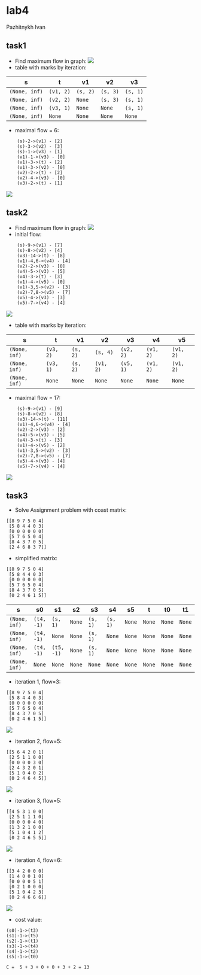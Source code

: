 # lab4
Pazhitnykh Ivan

## task1
* Find maximum flow in graph:
![](http://res.cloudinary.com/dzsjwgjii/image/upload/v1491579189/ds-lab4-task1.png)
* table with marks by iteration:

s | t  | v1  | v2  | v3 
--- | --- | --- | --- | --- | 
`(None, inf)` | `(v1, 2)` | `(s, 2)` | `(s, 3)` | `(s, 1)` | 
`(None, inf)` | `(v2, 2)` | `None` | `(s, 3)` | `(s, 1)` | 
`(None, inf)` | `(v3, 1)` | `None` | `None` | `(s, 1)` | 
`(None, inf)` | `None` | `None` | `None` | `None` | 

* maximal flow = 6:
```
	(s)-2->(v1) - [2]
	(s)-3->(v2) - [3]
	(s)-1->(v3) - [1]
	(v1)-1->(v3) - [0]
	(v1)-3->(t) - [2]
	(v1)-3->(v2) - [0]
	(v2)-2->(t) - [2]
	(v2)-4->(v3) - [0]
	(v3)-2->(t) - [1]
```

![](https://raw.githubusercontent.com/drapegnik/bsu/master/decision-science/lab4/out/task1.gv.png)
## task2
* Find maximum flow in graph:
![](http://res.cloudinary.com/dzsjwgjii/image/upload/v1491579189/ds-lab4-task2.png)
* initial flow:
```
	(s)-9->(v1) - [7]
	(s)-8->(v2) - [4]
	(v3)-14->(t) - [8]
	(v1)-4,6->(v4) - [4]
	(v2)-2->(v3) - [0]
	(v4)-5->(v3) - [5]
	(v4)-3->(t) - [3]
	(v1)-4->(v5) - [0]
	(v1)-3,5->(v2) - [3]
	(v2)-7,8->(v5) - [7]
	(v5)-4->(v3) - [3]
	(v5)-7->(v4) - [4]
```

![](https://raw.githubusercontent.com/drapegnik/bsu/master/decision-science/lab4/out/task2-1.gv.png)
* table with marks by iteration:

s | t  | v1  | v2  | v3  | v4  | v5 
--- | --- | --- | --- | --- | --- | --- | 
`(None, inf)` | `(v3, 2)` | `(s, 2)` | `(s, 4)` | `(v2, 2)` | `(v1, 2)` | `(v1, 2)` | 
`(None, inf)` | `(v3, 1)` | `(s, 2)` | `(v1, 2)` | `(v5, 1)` | `(v1, 2)` | `(v1, 2)` | 
`(None, inf)` | `None` | `None` | `None` | `None` | `None` | `None` | 

* maximal flow = 17:
```
	(s)-9->(v1) - [9]
	(s)-8->(v2) - [8]
	(v3)-14->(t) - [11]
	(v1)-4,6->(v4) - [4]
	(v2)-2->(v3) - [2]
	(v4)-5->(v3) - [5]
	(v4)-3->(t) - [3]
	(v1)-4->(v5) - [2]
	(v1)-3,5->(v2) - [3]
	(v2)-7,8->(v5) - [7]
	(v5)-4->(v3) - [4]
	(v5)-7->(v4) - [4]
```

![](https://raw.githubusercontent.com/drapegnik/bsu/master/decision-science/lab4/out/task2-2.gv.png)
## task3
* Solve Assignment problem with coast matrix:
```
[[8 9 7 5 0 4]
 [5 8 4 4 0 3]
 [0 0 0 0 0 0]
 [5 7 6 5 0 4]
 [8 4 3 7 0 5]
 [2 4 6 8 3 7]]
```
* simplified matrix:
```
[[8 9 7 5 0 4]
 [5 8 4 4 0 3]
 [0 0 0 0 0 0]
 [5 7 6 5 0 4]
 [8 4 3 7 0 5]
 [0 2 4 6 1 5]]
```
s | s0  | s1  | s2  | s3  | s4  | s5  | t  | t0  | t1  | t2  | t3  | t4  | t5 
--- | --- | --- | --- | --- | --- | --- | --- | --- | --- | --- | --- | --- | --- | 
`(None, inf)` | `(t4, -1)` | `(s, 1)` | `None` | `(s, 1)` | `(s, 1)` | `None` | `None` | `None` | `None` | `None` | `None` | `(s1, 1)` | `None` | 
`(None, inf)` | `(t4, -1)` | `None` | `None` | `(s, 1)` | `None` | `None` | `None` | `None` | `None` | `None` | `None` | `(s3, 1)` | `None` | 
`(None, inf)` | `(t4, -1)` | `(t5, -1)` | `None` | `(s, 1)` | `None` | `None` | `None` | `None` | `None` | `None` | `None` | `(s3, 1)` | `(s3, 1)` | 
`(None, inf)` | `None` | `None` | `None` | `None` | `None` | `None` | `None` | `None` | `None` | `None` | `None` | `None` | `None` | 

* iteration 1, flow=3:
```
[[8 9 7 5 0 4]
 [5 8 4 4 0 3]
 [0 0 0 0 0 0]
 [5 7 6 5 0 4]
 [8 4 3 7 0 5]
 [0 2 4 6 1 5]]
```
![](https://raw.githubusercontent.com/drapegnik/bsu/master/decision-science/lab4/out/task3-1.gv.png)
* iteration 2, flow=5:
```
[[5 6 4 2 0 1]
 [2 5 1 1 0 0]
 [0 0 0 0 3 0]
 [2 4 3 2 0 1]
 [5 1 0 4 0 2]
 [0 2 4 6 4 5]]
```
![](https://raw.githubusercontent.com/drapegnik/bsu/master/decision-science/lab4/out/task3-2.gv.png)
* iteration 3, flow=5:
```
[[4 5 3 1 0 0]
 [2 5 1 1 1 0]
 [0 0 0 0 4 0]
 [1 3 2 1 0 0]
 [5 1 0 4 1 2]
 [0 2 4 6 5 5]]
```
![](https://raw.githubusercontent.com/drapegnik/bsu/master/decision-science/lab4/out/task3-3.gv.png)
* iteration 4, flow=6:
```
[[3 4 2 0 0 0]
 [1 4 0 0 1 0]
 [0 0 0 0 5 1]
 [0 2 1 0 0 0]
 [5 1 0 4 2 3]
 [0 2 4 6 6 6]]
```
![](https://raw.githubusercontent.com/drapegnik/bsu/master/decision-science/lab4/out/task3-4.gv.png)
* cost value:
```
(s0)-1->(t3)
(s1)-1->(t5)
(s2)-1->(t1)
(s3)-1->(t4)
(s4)-1->(t2)
(s5)-1->(t0)

```
`C =  5 + 3 + 0 + 0 + 3 + 2 = 13`